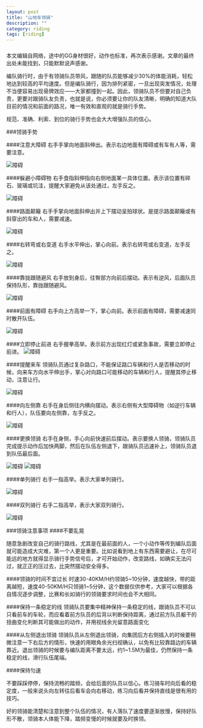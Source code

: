 ```yaml
---
layout: post
title: "山地车领骑"
description: ""
category: riding
tags: [riding]
---
```

### 
本文编辑自网络，途中的GG身材很好，动作也标准，再次表示感谢。文章的最终出处未能找到，只能默默说声感谢。

编队骑行时，由于有领骑队员带风，跟随的队员能够减少30%的体能消耗，轻松地达到较高的平均速度。但是编队骑行，因为排列紧密，一旦出现突发情况，处理不当便容易出现骨牌效应——大家都撞到一起。因此，领骑队员不但要对自己负责，更要对跟骑队友负责，也就是说，你必须要让你的队友清晰，明确的知道大队目前的情况和前面的路况，唯一有效和直观的就是骑行手势。

规范、准确、利索、到位的骑行手势也会大大增强队员的信心。

###领骑手势

####注意大障碍
右手手掌向地面斜伸出。表示右边地面有障碍或有车有人等，需要注意。

![障碍](/assets/images/riding/big-obstacle.jpg)

<!--more-->

####躲避小障碍物
右手食指斜伸指向右侧地面某一具体位置。表示该位置有碎石、玻璃或坑洼，提醒大家避免从该处通过，左手反之。

![障碍](/assets/images/riding/small-obstacle.jpg)

####路面颠簸
右手手掌向地面斜伸出并上下摆动呈拍球状。是提示路面颠簸或有斜穿出的车和人，需要减速。

![障碍](/assets/images/riding/road-bump.jpg)

####右转弯或右变道
右手水平伸出，掌心向前。表示右转弯或右变道，左手反之。

![障碍](/assets/images/riding/turn-right.jpg)

####靠拢跟随避风
右手放到身后，往臀部方向前后摆动。表示有逆风，后面队员保持队形，靠拢跟随避风。

![障碍](/assets/images/riding/close-up.jpg)

####前面有障碍
右手向上方高举一下，掌心向前。表示前面有障碍，需要减速同时散开队伍。

![障碍](/assets/images/riding/slow-down.jpg)

####立即停止前进
右手握拳高举。表示前方出现红灯或紧急事故，需要立即停止前进。
![障碍](/assets/images/riding/stop.jpg)

####提醒来车
领骑队员通过复杂路口，不能保证路口车辆和行人是否移动的时候，向来车方向水平伸出手，掌心对向路口可能移动的车辆和行人，提醒其停止移动，注意让行。

![障碍](/assets/images/riding/warning.jpg)

####向左侧靠
右手在身后侧往内横向摆动。表示右侧有大型障碍物（如逆行车辆和行人），队伍要向左侧靠，左手反之。

![障碍](/assets/images/riding/keep-left.jpg)

####更换领骑
右手在身侧，手心向前快速前后摆动。表示要换人领骑，领骑队员完成提示动作后加快两脚，然后在队伍左侧退下，跟骑队员迅速补上，领骑队员退到队伍最后面。

![障碍](/assets/images/riding/substitution.jpg)
![障碍](/assets/images/riding/substitution-2.jpg)

####单列骑行
右手一指高举。表示大家单列骑行。

![障碍](/assets/images/riding/one-line.jpg)

####双列骑行
右手二指高举，表示大家双列骑行。

![障碍](/assets/images/riding/two-line.jpg)

###领骑注意事项
####不要乱晃

随意急剧改变自己的骑行路线，尤其是在最前面的人，一个小动作等传到编队后面就可能造成大灾难，第一个人更是重要。比如说看到地上有东西需要避让，在尽可能远的地方就得显示骑行手势信号后，才可开始动作，改变路线，如确实无法闪过，就正正的压过去，比突然摆动安全得多。

####领骑的时间不宜过长
时速30-40KM/H约领骑5~10分钟，速度越快，带的距离越短，速度40-50KM/H只领骑1~5分钟，这个数据仅供参考，大家可以根据各自情况逐步调整，比赛和长如骑行的领骑要求时间也会不大相同。

####保持一条稳定的线
领骑队员要集中精神保持一条稳定的线，跟骑队员不可以只看前车的车轮，而应看着前方队员的后背以判断保持距离，通过前方队员躯干的扭曲变化判断其可能做出的动作，并用视线余光留意路面变化

####从左侧退出领骑
领骑队员从左侧退出领骑，向集团后方右侧插入的时候要稍微注意一下右后方的情形，快速的用眼角余光扫视确认，以免有比较靠路边的车辆靠近。退出领骑的时候要与编队距离不要太远，约1~1.5M为最佳，仍然保持一条稳定的线，滑行队伍尾端。

####保持匀速

不要踩踩停停，保持流畅的踏频，会给后面的队员以信心。练习骑车时向后看的稳定度，一般来说头向左转往后看车会向右移动，练习向后看并保持直线是很有用的技巧。

好的领骑能清楚和注意到整个队伍的情况，有人落队了速度要逐渐放慢，保持好队形不散，领骑本人体能下降，踏频变慢的时候就要及时换领。